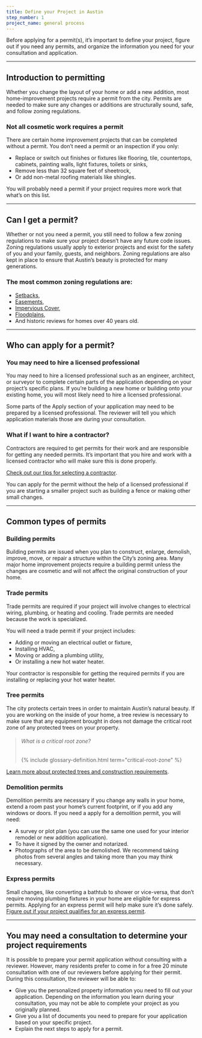 ```yaml
---
title: Define your Project in Austin
step_number: 1
project_name: general process
---
```



Before applying for a permit(s), it’s important to define your project, figure out if you need any permits, and organize the information you need for your consultation and application.

---

## Introduction to permitting

Whether you change the layout of your home or add a new addition, most home-improvement projects require a permit from the city. Permits are needed to make sure any changes or additions are structurally sound, safe, and follow zoning regulations.

### Not all cosmetic work requires a permit

There are certain home improvement projects that can be completed without a permit. You don’t need a permit or an inspection if you only:

* Replace or switch out finishes or fixtures like flooring, tile, countertops, cabinets, painting walls, light fixtures, toilets or sinks,
* Remove less than 32 square feet of sheetrock,
* Or add non-metal roofing materials like shingles.

You will probably need a permit if your project requires more work that what’s on this list.

---

## Can I get a permit?

Whether or not you need a permit, you still need to follow a few zoning regulations to make sure your project doesn’t have any future code issues. Zoning regulations usually apply to exterior projects and exist for the safety of you and your family, guests, and neighbors. Zoning regulations are also kept in place to ensure that Austin’s beauty is protected for many generations.

### The most common zoning regulations are:

* [Setbacks](/resources/glossary/setback),
* [Easements](/resources/glossary/easement),
* [Impervious Cover](/resources/glossary/impervious-cover),
* [Floodplains](/resources/glossary/floodplain),
* And historic reviews for homes over 40 years old.

---

## Who can apply for a permit?

### You may need to hire a licensed professional

You may need to hire a licensed professional such as an engineer, architect, or surveyor to complete certain parts of the application depending on your project’s specific plans. If you’re building a new home or building onto your existing home, you will most likely need to hire a licensed professional.

Some parts of the Apply section of your application may need to be prepared by a licensed professional. The reviewer will tell you which application materials those are during your consultation.

### What if I want to hire a contractor?

Contractors are required to get permits for their work and are responsible for getting any needed permits. It’s important that you hire and work with a licensed contractor who will make sure this is done properly.

[Check out our tips for selecting a contractor](http://www.austintexas.gov/page/how-select-contractor).

You can apply for the permit without the help of a licensed professional if you are starting a smaller project such as building a fence or making other small changes.

---

## Common types of permits

### Building permits

Building permits are issued when you plan to construct, enlarge, demolish, improve, move, or repair a structure within the City’s zoning area. Many major home improvement projects require a building permit unless the changes are cosmetic and will not affect the original construction of your home.

### Trade permits

Trade permits are required if your project will involve changes to electrical wiring, plumbing, or heating and cooling. Trade permits are needed because the work is specialized.

You will need a trade permit if your project includes:

* Adding or moving an electrical outlet or fixture,
* Installing HVAC,
* Moving or adding a plumbing utility,
* Or installing a new hot water heater.

Your contractor is responsible for getting the required permits if you are installing or replacing your hot water heater.

### Tree permits

The city protects certain trees in order to maintain Austin’s natural beauty. If you are working on the inside of your home, a tree review is necessary to make sure that any equipment brought in does not damage the critical root zone of any protected trees on your property.

> ###### What is a critical root zone?
>
> {% include glossary-definition.html term="critical-root-zone" %}

[Learn more about protected trees and construction requirements](http://alpha.webuildthis.city/resources/building-near-a-tree/).

### Demolition permits

Demolition permits are necessary if you change any walls in your home, extend a room past your home’s current footprint, or if you add any windows or doors. If you need a apply for a demolition permit, you will need:

* A survey or plot plan (you can use the same one used for your interior remodel or new addition application).
* To have it signed by the owner and notarized.
* Photographs of the area to be demolished. We recommend taking photos from several angles and taking more than you may think necessary.

### Express permits

Small changes, like converting a bathtub to shower or vice-versa, that don’t require moving plumbing fixtures in your home are eligible for express permits. Applying for an express permit will help make sure it’s done safely. [Figure out if your project qualifies for an express permit](/residential-toolkit/express-permit).

---

## You may need a consultation to determine your project requirements

It is possible to prepare your permit application without consulting with a reviewer. However, many residents prefer to come in for a free 20 minute consultation with one of our reviewers before applying for their permit. During this consultation, the reviewer will be able to:

* Give you the personalized property information you need to fill out your application. Depending on the information you learn during your consultation, you may not be able to complete your project as you originally planned.
* Give you a list of documents you need to prepare for your application based on your specific project.
* Explain the next steps to apply for a permit.
